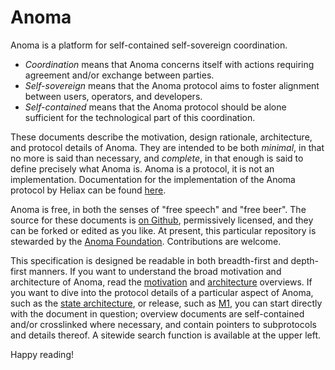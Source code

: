 # Anoma

Anoma is a platform for self-contained self-sovereign coordination.

- _Coordination_ means that Anoma concerns itself with actions requiring agreement and/or exchange between parties.
- _Self-sovereign_ means that the Anoma protocol aims to foster alignment between users, operators, and developers.
- _Self-contained_ means that the Anoma protocol should be alone sufficient for the technological part of this coordination.

These documents describe the motivation, design rationale, architecture, and protocol details of Anoma. They are intended to be both _minimal_, in that no more is said than necessary, and _complete_, in that enough is said to define precisely what Anoma is. Anoma is a protocol, it is not an implementation. Documentation for the implementation of the Anoma protocol by Heliax can be found [here](https://docs.anoma.network/v0.4.0/).

Anoma is free, in both the senses of "free speech" and "free beer". The source for these documents is [on Github](https://github.com/anoma/spec), permissively licensed, and they can be forked or edited as you like. At present, this particular repository is stewarded by the [Anoma Foundation](https://anoma.foundation/). Contributions are welcome.

This specification is designed be readable in both breadth-first and depth-first manners. If you want to understand the broad motivation and architecture of Anoma, read the [motivation](./motivation.md) and [architecture](./architecture.md) overviews. If you want to dive into the protocol details of a particular aspect of Anoma, such as the [state architecture](./architecture/a1/state-architecture.md), or release, such as [M1](./architecture/m1.md), you can start directly with the document in question; overview documents are self-contained and/or crosslinked where necessary, and contain pointers to subprotocols and details thereof. A sitewide search function is available at the upper left.

Happy reading!
